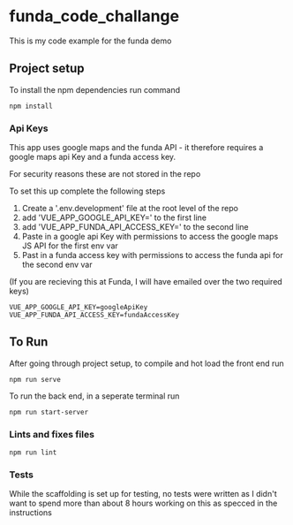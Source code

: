 # funda_code_challange
This is my code example for the funda demo

## Project setup
To install the npm dependencies run command
```
npm install
```
### Api Keys
This app uses google maps and the funda API - it therefore requires a google maps api Key and a funda access key.

For security reasons these are not stored in the repo

To set this up complete the following steps

 1) Create a '.env.development' file at the root level of the repo
 2) add 'VUE_APP_GOOGLE_API_KEY=' to the first line
 3) add 'VUE_APP_FUNDA_API_ACCESS_KEY=' to the second line
 4) Paste in a google api Key with permissions to access the google maps JS API for the first env var
 5) Past in a funda access key with permissions to access the funda api for the second env var

 (If you are recieving this at Funda, I will have emailed over the two required keys)

```
VUE_APP_GOOGLE_API_KEY=googleApiKey
VUE_APP_FUNDA_API_ACCESS_KEY=fundaAccessKey
```

## To Run
After going through project setup, to compile and hot load the front end run
```
npm run serve
```

To run the back end, in a seperate terminal run
```
npm run start-server
```


### Lints and fixes files
```
npm run lint
```

### Tests

While the scaffolding is set up for testing, no tests were written as I didn't want to spend more than about 8 hours working on this as specced in the instructions

